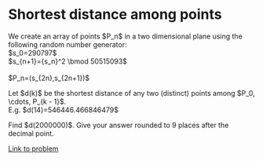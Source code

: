 # Shortest distance among points

<p>We create an array of points  $P_n$ in a two dimensional plane using the following random number generator:<br />
$s_0=290797$<br />
$s_{n+1}={s_n}^2 \bmod 50515093$
<br /> <br />
$P_n=(s_{2n},s_{2n+1})$</p>
<p>
Let $d(k)$  be the shortest distance of any two (distinct) points among $P_0, \cdots, P_{k - 1}$.<br />
E.g. $d(14)=546446.466846479$
</p>
<p>
Find $d(2000000)$. Give your answer rounded to 9 places after the decimal point.
</p>

[Link to problem](https://projecteuler.net/problem=816)
